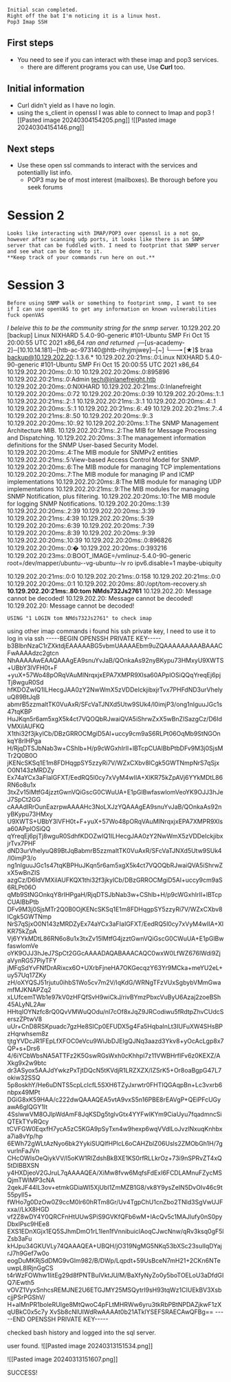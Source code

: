 
	Initial scan completed. 
	Right off the bat I'm noticing it is a linux host.
	Pop3 Imap SSH
## First steps
*  You need to see if you can interact with these imap and pop3 services.
	* there are different programs you can use, Use **Curl** too.
## Initial information
* Curl didn't yield as I have no login.
* using the s_client in openssl I was able to connect to Imap and pop3
![[Pasted image 20240304154205.png]]
![[Pasted image 20240304154146.png]]
## Next steps
* Use these open ssl commands to interact with the services and potentiallly list info.
	* POP3 may be of most interest (mailboxes). Be thorough before you seek forums

# Session 2

	Looks like interacting with IMAP/POP3 over openssl is a not go, however after scanning udp ports, it looks like there is an SNMP server that can be fuddled with. I need to footprint that SNMP server and see what can be done to it.
	**Keep track of your commands run here on out.**

# Session 3
	Before using SNMP walk or something to footprint snmp, I want to see if I can use openVAS to get any information on known vulnerabilities 
	fuck openVAS
	
*I beleive this to be the community string for the snmp server.*
	10.129.202.20 [backup] Linux NIXHARD 5.4.0-90-generic #101-Ubuntu SMP Fri Oct 15 20:00:55 UTC 2021 x86_64
*ran and returned*
	┌─[us-academy-2]─[10.10.14.181]─[htb-ac-973140@htb-rihyjmjwey]─[~]
└──╼ [★]$ braa backup@10.129.202.20:.1.3.6.*
10.129.202.20:21ms:.0:Linux NIXHARD 5.4.0-90-generic #101-Ubuntu SMP Fri Oct 15 20:00:55 UTC 2021 x86_64
10.129.202.20:20ms:.0:.10
10.129.202.20:20ms:.0:895896
10.129.202.20:21ms:.0:Admin <tech@inlanefreight.htb>
10.129.202.20:20ms:.0:NIXHARD
10.129.202.20:21ms:.0:Inlanefreight
10.129.202.20:20ms:.0:72
10.129.202.20:20ms:.0:39
10.129.202.20:20ms:.1:.1
10.129.202.20:21ms:.2:.1
10.129.202.20:21ms:.3:.1
10.129.202.20:20ms:.4:.1
10.129.202.20:20ms:.5:.1
10.129.202.20:21ms:.6:.49
10.129.202.20:21ms:.7:.4
10.129.202.20:21ms:.8:.50
10.129.202.20:20ms:.9:.3
10.129.202.20:20ms:.10:.92
10.129.202.20:20ms:.1:The SNMP Management Architecture MIB.
10.129.202.20:21ms:.2:The MIB for Message Processing and Dispatching.
10.129.202.20:20ms:.3:The management information definitions for the SNMP User-based Security Model.
10.129.202.20:20ms:.4:The MIB module for SNMPv2 entities
10.129.202.20:21ms:.5:View-based Access Control Model for SNMP.
10.129.202.20:20ms:.6:The MIB module for managing TCP implementations
10.129.202.20:20ms:.7:The MIB module for managing IP and ICMP implementations
10.129.202.20:20ms:.8:The MIB module for managing UDP implementations
10.129.202.20:21ms:.9:The MIB modules for managing SNMP Notification, plus filtering.
10.129.202.20:20ms:.10:The MIB module for logging SNMP Notifications.
10.129.202.20:20ms:.1:39
10.129.202.20:20ms:.2:39
10.129.202.20:20ms:.3:39
10.129.202.20:21ms:.4:39
10.129.202.20:20ms:.5:39
10.129.202.20:20ms:.6:39
10.129.202.20:20ms:.7:39
10.129.202.20:20ms:.8:39
10.129.202.20:20ms:.9:39
10.129.202.20:20ms:.10:39
10.129.202.20:20ms:.0:896826
10.129.202.20:20ms:.0:�
10.129.202.20:20ms:.0:393216
10.129.202.20:23ms:.0:BOOT_IMAGE=/vmlinuz-5.4.0-90-generic root=/dev/mapper/ubuntu--vg-ubuntu--lv ro ipv6.disable=1 maybe-ubiquity

10.129.202.20:21ms:.0:0
10.129.202.20:21ms:.0:158
10.129.202.20:21ms:.0:0
10.129.202.20:20ms:.0:1
10.129.202.20:20ms:.80:/opt/tom-recovery.sh
**10.129.202.20:21ms:.80:tom NMds732Js2761**
10.129.202.20: Message cannot be decoded!
10.129.202.20: Message cannot be decoded!
10.129.202.20: Message cannot be decoded!

	USING "1 LOGIN tom NMds732Js2761" to check imap
using other imap commands i found his ssh private key, I need to use it to log in via ssh
-----BEGIN OPENSSH PRIVATE KEY-----
b3BlbnNzaC1rZXktdjEAAAAABG5vbmUAAAAEbm9uZQAAAAAAAAABAAACFwAAAAdzc2gtcn
NhAAAAAwEAAQAAAgEA9snuYvJaB/QOnkaAs92nyBKypu73HMxyU9XWTS+UBbY3lVFH0t+F
+yuX+57Wo48pORqVAuMINrqxjxEPA7XMPR9XIsa60APplOSiQQqYreqEj6pjTj8wguR0Sd
hfKDOZwIQ1ILHecgJAA0zY2NwWmX5zVDDeIckjibxjrTvx7PHFdND3urVhelyuQ89BtJqB
abmrB5zzmaltTK0VuAxR/SFcVaTJNXd5Utw9SUk4/l0imjP3/ong1nlguuJGc1s47tqKBP
HuJKqn5r6am5xgX5k4ct7VQOQbRJwaiQVA5iShrwZxX5wBnZISazgCz/D6IdVMXilAUFKQ
X1thi32f3jkylCb/DBzGRROCMgiD5Al+uccy9cm9aS6RLPt06OqMb9StNGOnkqY8rIHPga
H/RjqDTSJbNab3w+CShlb+H/p9cWGxhIrII+lBTcpCUAIBbPtbDFv9M3j0SjsMTr2Q0B0O
jKENcSKSq1E1m8FDHqgpSY5zzyRi7V/WZxCXbv8lCgk5GWTNmpNrS7qSjxO0N143zMRDZy
Ex74aYCx3aFIaIGFXT/EedRQ5l0cy7xVyM4wIIA+XlKR75kZpAVj6YYkMDtL86RN6o8u1x
3txZv15lMtfG4jzztGwnVQiGscG0CWuUA+E1pGlBwfaswlomVeoYK9OJJ3hJeJ7SpCt2GG
cAAAdIRrOunEazrpwAAAAHc3NoLXJzYQAAAgEA9snuYvJaB/QOnkaAs92nyBKypu73HMxy
U9XWTS+UBbY3lVFH0t+F+yuX+57Wo48pORqVAuMINrqxjxEPA7XMPR9XIsa60APplOSiQQ
qYreqEj6pjTj8wguR0SdhfKDOZwIQ1ILHecgJAA0zY2NwWmX5zVDDeIckjibxjrTvx7PHF
dND3urVhelyuQ89BtJqBabmrB5zzmaltTK0VuAxR/SFcVaTJNXd5Utw9SUk4/l0imjP3/o
ng1nlguuJGc1s47tqKBPHuJKqn5r6am5xgX5k4ct7VQOQbRJwaiQVA5iShrwZxX5wBnZIS
azgCz/D6IdVMXilAUFKQX1thi32f3jkylCb/DBzGRROCMgiD5Al+uccy9cm9aS6RLPt06O
qMb9StNGOnkqY8rIHPgaH/RjqDTSJbNab3w+CShlb+H/p9cWGxhIrII+lBTcpCUAIBbPtb
DFv9M3j0SjsMTr2Q0B0OjKENcSKSq1E1m8FDHqgpSY5zzyRi7V/WZxCXbv8lCgk5GWTNmp
NrS7qSjxO0N143zMRDZyEx74aYCx3aFIaIGFXT/EedRQ5l0cy7xVyM4wIIA+XlKR75kZpA
Vj6YYkMDtL86RN6o8u1x3txZv15lMtfG4jzztGwnVQiGscG0CWuUA+E1pGlBwfaswlomVe
oYK9OJJ3hJeJ7SpCt2GGcAAAADAQABAAACAQC0wxW0LfWZ676lWdi9ZjaVynRG57PiyTFY
jMFqSdYvFNfDrARixcx6O+UXrbFjneHA7OKGecqzY63Yr9MCka+meYU2eL+uy57Uq17ZKy
zH/oXYQSJ51rjutu0ihbS1Wo5cv7m2V/IqKdG/WRNgTFzVUxSgbybVMmGwamfMJKNAPZq2
xLUfcemTWb1e97kV0zHFQfSvH9wiCkJ/rivBYmzPbxcVuByU6Azaj2zoeBSh45ALyNL2Aw
HHtqIOYNzfc8rQ0QvVMWuQOdu/nI7cOf8xJqZ9JRCodiwu5fRdtpZhvCUdcSerszZPtwV8
uUr+CnD8RSKpuadc7gzHe8SICp0EFUDX5g4Fa5HqbaInLt3IUFuXW4SHsBPzHqrwhsem8z
tjtgYVDcJR1FEpLfXFOC0eVcu9WiJbDJEIgQJNq3aazd3Ykv8+yOcAcLgp8x7QP+s+Drs6
4/6iYCbWbsNA5ATTFz2K5GswRGsWxh0cKhhpl7z11VWBHrfIFv6z0KEXZ/AXkg9x2w9btc
dr3ASyox5AAJdYwkzPxTjtDQcN5tKVdjR1LRZXZX/IZSrK5+Or8oaBgpG47L7okiw32SSQ
5p8oskhY/He6uDNTS5cpLclcfL5SXH6TZyJxrwtr0FHTlQGAqpBn+Lc3vxrb6nbpx49MPt
DGiG8xK59HAA/c222dwQAAAQEA5vtA9vxS5n16PBE8rEAVgP+QEiPFcUGyawA6gIQGY1It
4SslwwVM8OJlpWdAmF8JqKSDg5tglvGtx4YYFwlKYm9CiaUyu7fqadmncSiQTEkTYvRQcy
tCVFGW0EqxfH7ycA5zC5KGA9pSyTxn4w9hexp6wqVVdlLoJvzlNxuqKnhbxa7ia8vYp/hp
6EWh72gWLtAzNyo6bk2YykiSUQIfHPlcL6oCAHZblZ06Usls2ZMObGh1H/7gvurlnFaJVn
CHcOWIsOeQiykVV/l5oKW1RlZdshBkBXE1KS0rfRLLkrOz+73i9nSPRvZT4xQ5tDIBBXSN
y4HXDjeoV2GJruL7qAAAAQEA/XiMw8fvw6MqfsFdExI6FCDLAMnuFZycMSQjmTWIMP3cNA
2qekJF44lL3ov+etmkGDiaWI5XjUbl1ZmMZB1G8/vk8Y9ysZeIN5DvOIv46c9t55pyIl5+
fWHo7g0DzOw0Z9ccM0lr60hRTm8Gr/Uv4TgpChU1cnZbo2TNld3SgVwUJFxxa//LkX8HGD
vf2Z8wDY4Y0QRCFnHtUUwSPiS9GVKfQFb6wM+IAcQv5c1MAJlufy0nS0pyDbxlPsc9HEe8
EXS1EDnXGjx1EQ5SJhmDmO1rL1Ien1fVnnibuiclAoqCJwcNnw/qRv3ksq0gF5lZsb3aFu
kHJpu34GKUVLy74QAAAQEA+UBQH/jO319NgMG5NKq53bXSc23suIIqDYajrJ7h9Gef7w0o
eogDuMKRjSdDMG9vGlm982/B/DWp/Lqpdt+59UsBceN7mH21+2CKn6NTeuwpL8lRjnGgCS
t4rWzFOWhw1IitEg29d8fPNTBuIVktJU/M/BaXfyNyZo0y5boTOELoU3aDfdGIQ7iEwth5
vOVZ1VyxSnhcsREMJNE2U6ETGJMY25MSQytrI9sH93tqWz1CIUEkBV3XsbcjjPSrPGShV/
H+alMnPR1boleRUIge8MtQwoC4pFLtMHRWw6yru3tkRbPBtNPDAZjkwF1zXqUBkC0x5c7y
XvSb8cNlUIWdRwAAAAt0b21ATklYSEFSRAECAwQFBg==
-----END OPENSSH PRIVATE KEY-----

checked bash history and logged into the sql server. 

user found.
![[Pasted image 20240313151534.png]]

![[Pasted image 20240313151607.png]]

SUCCESS!